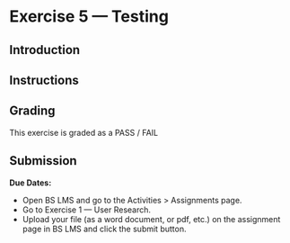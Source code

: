 # Exercise 5 — Testing

## Introduction

## Instructions

## Grading

This exercise is graded as a PASS / FAIL

## Submission

**Due Dates:**

<Badge text="Section 010: Thursday September 28th @7:00pm" />
<Badge type="error" text="Section 020: Thursday September 28th @5:00pm" />

- Open BS LMS and go to the Activities > Assignments page.
- Go to Exercise 1 — User Research.
- Upload your file (as a word document, or pdf, etc.) on the assignment page in BS LMS and click the submit button.
